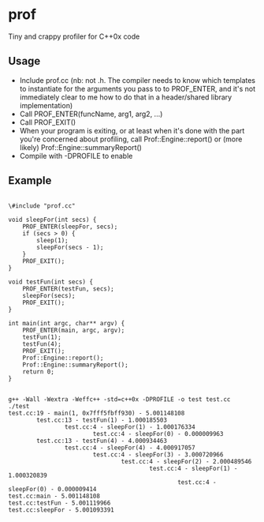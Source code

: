 prof
====

Tiny and crappy profiler for C++0x code

Usage
-----
 * Include prof.cc (nb: not .h. The compiler needs to know which templates to instantiate for the arguments you pass to to PROF_ENTER, and it's not immediately clear to me how to do that in a header/shared library implementation)
 * Call PROF_ENTER(funcName, arg1, arg2, ...)
 * Call PROF_EXIT()
 * When your program is exiting, or at least when it's done with the part you're concerned about profiling, call Prof::Engine::report() or (more likely) Prof::Engine::summaryReport()
 * Compile with -DPROFILE to enable

Example
-------
<pre><code>
\#include "prof.cc"

void sleepFor(int secs) {
	PROF_ENTER(sleepFor, secs);
	if (secs > 0) {
		sleep(1);
		sleepFor(secs - 1);
	}
	PROF_EXIT();
}

void testFun(int secs) {
	PROF_ENTER(testFun, secs);
	sleepFor(secs);
	PROF_EXIT();
}

int main(int argc, char** argv) {
	PROF_ENTER(main, argc, argv);
	testFun(1);
	testFun(4);
	PROF_EXIT();
	Prof::Engine::report();
	Prof::Engine::summaryReport();
	return 0;
}
</code></pre>

<pre>
<code>
g++ -Wall -Wextra -Weffc++ -std=c++0x -DPROFILE -o test test.cc
./test
test.cc:19 - main(1, 0x7fff5fbff930) - 5.001148108
        test.cc:13 - testFun(1) - 1.000185503
                test.cc:4 - sleepFor(1) - 1.000176334
                        test.cc:4 - sleepFor(0) - 0.000009963
        test.cc:13 - testFun(4) - 4.000934463
                test.cc:4 - sleepFor(4) - 4.000917057
                        test.cc:4 - sleepFor(3) - 3.000720966
                                test.cc:4 - sleepFor(2) - 2.000489546
                                        test.cc:4 - sleepFor(1) - 1.000320839
                                                test.cc:4 - sleepFor(0) - 0.000009414
test.cc:main - 5.001148108
test.cc:testFun - 5.001119966
test.cc:sleepFor - 5.001093391
</code>
</pre>
